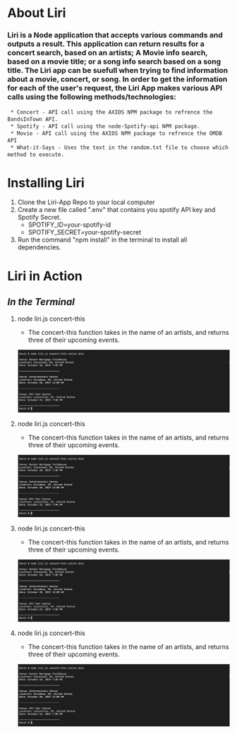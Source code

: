 # About Liri 

### Liri is a Node application that accepts various commands and outputs a result. This application can return results for a concert search, based on an artists; A Movie info search, based on a movie title; or a song info search based on a song title. The Liri app can be suefull when trying to find     information about a movie, concert, or song. In order to get the information for each of the user's request, the Liri App makes various API calls using the following methods/technologies: 
     * Concert - API call using the AXIOS NPM package to refrence the BandsInTown API.
     * Spotify - API call using the node-Spotify-api NPM package.
     * Movie - API call using the AXIOS NPM package to refrence the OMDB API
     * What-it-Says - Uses the text in the random.txt file to choose which method to execute. 
    
# Installing Liri 

1. Clone the Liri-App Repo to your local computer
1. Create a new file called ".env" that contains you spotify API key and  Spotify Secret. 
     * SPOTIFY_ID=your-spotify-id
     * SPOTIFY_SECRET=your-spotify-secret
1. Run the command "npm install" in the terminal to install all dependencies. 

# Liri in Action 

 ## _**In the Terminal**_

1. node liri.js concert-this 
     * The concert-this function takes in the name of an artists, and returns three of their upcoming events.

     ![GitHub Logo](/images/concert.png)

1. node liri.js concert-this 
     * The concert-this function takes in the name of an artists, and returns three of their upcoming events.

     ![GitHub Logo](/images/concert.png)
   
1. node liri.js concert-this 
     * The concert-this function takes in the name of an artists, and returns three of their upcoming events.

     ![GitHub Logo](/images/concert.png)

1. node liri.js concert-this 
     * The concert-this function takes in the name of an artists, and returns three of their upcoming events.

     ![GitHub Logo](/images/concert.png)